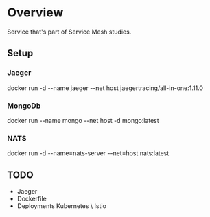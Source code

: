 # Overview

Service that's part of Service Mesh studies.

## Setup

### Jaeger

docker run -d --name jaeger --net host jaegertracing/all-in-one:1.11.0

### MongoDb

docker run --name mongo --net host -d mongo:latest

### NATS

docker run -d --name=nats-server --net=host nats:latest

## TODO

* Jaeger
* Dockerfile
* Deployments Kubernetes \ Istio